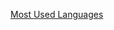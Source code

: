 [Most Used Languages](https://github-readme-stats.vercel.app/api/top-langs/?username=pratixx&layout=compact&theme=github_dark)
